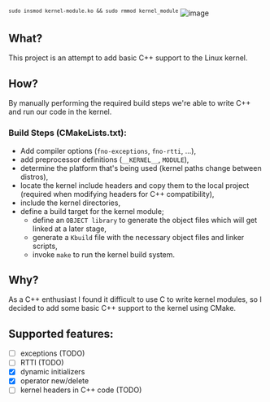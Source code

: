 <sup>`sudo insmod kernel-module.ko && sudo rmmod kernel_module`</sup>
![image](https://user-images.githubusercontent.com/92564080/194670404-44e77107-30e6-416a-badd-4747dc4bace4.png)

## What?
This project is an attempt to add basic C++ support to the Linux kernel.

## How?
By manually performing the required build steps we're able to write C++ and run our code in the kernel.

### Build Steps (CMakeLists.txt):
- Add compiler options (`fno-exceptions`, `fno-rtti`, ...),
- add preprocessor definitions (`__KERNEL__`, `MODULE`),
- determine the platform that's being used (kernel paths change between distros),
- locate the kernel include headers and copy them to the local project (required when modifying headers for C++ compatibility),
- include the kernel directories,
- define a build target for the kernel module;
  - define an `OBJECT library` to generate the object files which will get linked at a later stage,
  - generate a `Kbuild` file with the necessary object files and linker scripts,
  - invoke `make` to run the kernel build system.

## Why?
As a C++ enthusiast I found it difficult to use C to write kernel modules, so I decided to add some basic C++ support to the kernel using CMake.

## Supported features:
- [ ] exceptions (TODO)
- [ ] RTTI (TODO)
- [x] dynamic initializers
- [x] operator new/delete
- [ ] kernel headers in C++ code (TODO)
